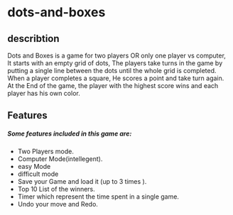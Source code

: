 # dots-and-boxes
## describtion
Dots and Boxes is a game for two players OR only one player vs computer, It starts with an empty grid of 
dots, The players take turns in the game by putting a single line between the dots until the whole grid is 
completed. When a player completes a square, He scores a point and take turn again. At the End of the game, the player 
with the highest score wins and each player has his own color.

## Features
##### Some features included in this game are:
- Two Players mode.
- Computer Mode(intellegent).
- easy Mode
- difficult mode
- Save your Game and load it (up to 3 times ).
- Top 10 List of the winners.
- Timer which represent the time spent in a single game.
- Undo your move and Redo.
